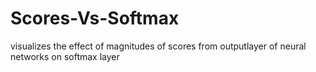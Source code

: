 # Scores-Vs-Softmax
visualizes the effect of magnitudes of scores from outputlayer of neural networks on softmax layer
